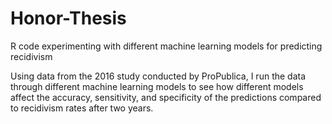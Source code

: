 # Honor-Thesis
R code experimenting with different machine learning models for predicting recidivism

Using data from the 2016 study conducted by ProPublica, I run the data through different machine learning models to see how different models affect the accuracy, sensitivity, and specificity of the predictions compared to recidivism rates after two years. 

